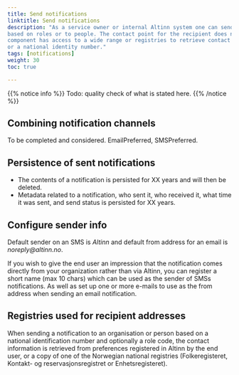 ```yaml
---
title: Send notifications
linktitle: Send notifications
description: "As a service owner or internal Altinn system one can send notifications to people in organisations
based on roles or to people. The contact point for the recipient does not need to be known, as the Notification 
component has access to a wide range or registries to retrieve contact information given an organisation number
or a national identity number." 
tags: [notifications]
weight: 30
toc: true

---
```


{{% notice info %}}
Todo: quality check of what is stated here. 
{{% /notice %}}


## Combining notification channels

To be completed and considered. EmailPreferred, SMSPreferred. 

## Persistence of sent notifications

- The contents of a notification is persisted for XX years and will then be deleted. 
- Metadata related to a notification, who sent it, who received it, what time it was sent, 
and send status is persisted for XX years. 

## Configure sender info 

Default sender on an SMS is _Altinn_ and default from address for an email
is _noreply@altinn.no_. 

If you wish to give the end user an impression that the notification comes 
directly from your organization rather than via Altinn, you can register a short name (max 10 chars) 
which can be used as the sender of SMSs notifications. As well as set up one or more e-mails to use 
as the from address when sending an email notification. 


## Registries used for recipient addresses

When sending a notification to an organisation or person based on a national identification number
and optionally a role code, the contact information is retrieved from preferences registered in Altinn by the end user, or a 
copy of one of the Norwegian national registries (Folkeregisteret, Kontakt- og reservasjonsregistret
or Enhetsregisteret).
